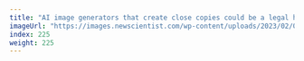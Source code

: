 ```yaml
---
title: "AI image generators that create close copies could be a legal headache"
imageUrl: "https://images.newscientist.com/wp-content/uploads/2023/02/06134248/SEI_143120328.jpg?width=600"
index: 225
weight: 225
---
```

